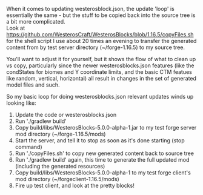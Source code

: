 When it comes to updating westerosblock.json, the update 'loop' is essentially
the same - but the stuff to be copied back into the source tree is a bit more
complicated.  
Look at https://github.com/WesterosCraft/WesterosBlocks/blob/1.16.5/copyFiles.sh 
for the shell script I use about 20 times an evening to transfer the generated 
content from by test server directory (~/forge-1.16.5) to my source tree.

You'll want to adjust it for yourself, but it shows the flow of what to clean up vs copy,
particularly since the newer westerosblocks.json features (like the condStates for biomes and Y coordinate limits, and the basic CTM featues like random, vertical, horizontal)
all result in changes in the set of generated model files and such.

So my basic loop for doing westerosblocks.json relevant updates winds up looking like:
1) Update the code or westerosblocks.json
2) Run './gradlew build'
3) Copy build/libs/WesterosBlocks-5.0.0-alpha-1.jar to my test forge server mod directory (~/forge-1.16.5/mods)
4) Start the server, and tell it to stop as soon as it's done starting (stop command)
5) Run './copyFiles.sh' to copy new generated content back to source tree
6) Run './gradlew build' again, this time to generate the full updated mod (including the generated resources)
7) Copy build/libs/WesterosBlocks-5.0.0-alpha-1 to my test forge client's mod directory (~/forgeclient-1.16.5/mods)
8) Fire up test client, and look at the pretty blocks! 
